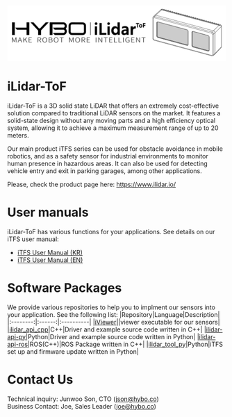 ![ilidar-tof-itfs.png](https://github.com/ilidar-tof/.github/blob/main/profile/ilidar-tof-itfs.png)

# iLidar-ToF
iLidar-ToF is a 3D solid state LiDAR that offers an extremely cost-effective solution compared to traditional LiDAR sensors on the market. It features a solid-state design without any moving parts and a high efficiency optical system, allowing it to achieve a maximum measurement range of up to 20 meters.

Our main product iTFS series can be used for obstacle avoidance in mobile robotics, and as a safety sensor for industrial environments to monitor human presence in hazardous areas. It can also be used for detecting vehicle entry and exit in parking garages, among other applications.

Please, check the product page here: https://www.ilidar.io/

# User manuals
iLidar-ToF has various functions for your applications. See details on our iTFS user manual:
- [iTFS User Manual (KR)](https://github.com/ilidar-tof/user-manual/blob/main/iTFS_MANUAL_KR.md)
- [iTFS User Manual (EN)](https://github.com/ilidar-tof/user-manual/blob/main/iTFS_MANUAL_EN.md)

# Software Packages
We provide various repositories to help you to implment our sensors into your application. See the following list:
|Repository|Language|Description|
|:--------:|:------:|:----------|
|[iViewer]||viewer executable for our sensors|
|[ilidar_api_cpp]|C++|Driver and example source code written in C++|
|[ilidar-api-py]|Python|Driver and example source code written in Python|
|[ilidar-api-ros]|ROS(C++)|ROS Package written in C++|
|[ilidar_tool_py]|Python|iTFS set up and firmware update written in Python|

# Contact Us
Technical inquiry: Junwoo Son, CTO (json@hybo.co)  
Business Contact: Joe, Sales Leader (joe@hybo.co)

[iViewer]: https://github.com/ilidar-tof/iviewer/releases
[ilidar_api_cpp]: https://github.com/ilidar-tof/ilidar_api_cpp
[ilidar-api-py]: https://github.com/ilidar-tof/ilidar-api-py
[ilidar-api-ros]: https://github.com/ilidar-tof/ilidar-api-ros
[ilidar_tool_py]: https://github.com/ilidar-tof/ilidar_tool_py
